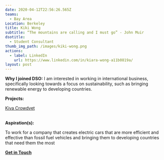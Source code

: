 ```yaml
---
date: 2020-04-12T22:56:26.565Z
teams:
  - Bay Area
Location: Berkeley
title: Kiki Wong
subtitle: “The mountains are calling and I must go” - John Muir
dsotitle:
  - Student Consultant
thumb_img_path: /images/kiki-wong.png
actions:
  - label: LinkedIn
    url: https://www.linkedin.com/in/kiara-wong-a11b0819a/
layout: post
---
```

**Why I joined DSO:** I am interested in working in international business, specifically looking towards a focus on sustainability, such as bringing renewable energy to developing countries.

**Projects:**

[Kiva Crowdvet](https://www.crowdvet.org/)

**\
Aspiration(s):**

To work for a company that creates electric cars that are more efficient and effective than fossil fuel vehicles and bringing them to developing countries that need them the most

**[Get in Touch](kiara.w@dsoglobal.org)**